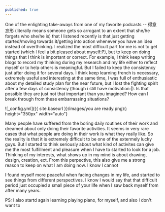```yaml
---
published: true
---
```


One of the enlighting take-aways from one of my favorite podcasts -- 得意忘形 (literally means someone gets so arrogant to an extent that she/he forgets who she/he is) that I listened recently is that just getting started/moving towards it/getting into action whenever you have an idea instead of overthinking. I realized the most difficult part for me is not to get started (which I feel a bit pleased about myself:P), but to keep on doing things that I think is important or correct. For example, I think keep writing blogs to record my thinking during my research and my life either to reflect myself or to help others is meaningful. But I failed to keep the consistency just after doing it for several days. I think keep learning french is necessary, extremely useful and interesting at the same time, I was full of enthusiastic about my detailed study plan for the near future, but I lost the fighting spirit after a few days of consistency (though i still have motivation:|). Is that possible they are just not that important than you imagined? How can I break through from these embarrassing situations?

![_config.yml]({{ site.baseurl }}/images/you are ready.png){: height="350px" width="auto"}

Many people have suffered from the boring daily routines of their work and dreamed about only doing their favorite activities. It seems in very rare cases that what people are doing in their work is what they really like. So the reality is that it is extremely difficult to be one of the extermely lucky guys. But I started to think seriously about what kind of activites can give me the most fulfillment and pleasure when I have to started to look for a job. Thinking of my interests, what shows up in my mind is about drawing, design, creation, ect. From this perpective, this also give me a strong reason to keep on what I am doing now. I know I cannot 

I found myself more peaceful when facing changes in my life, and started to see things from different perspectives. I know I would say that that difficult period just occupied a small piece of your life when I saw back myself from after many years. 

PS: I also startd again learning playing piano, for myself, and also I don't want to 



